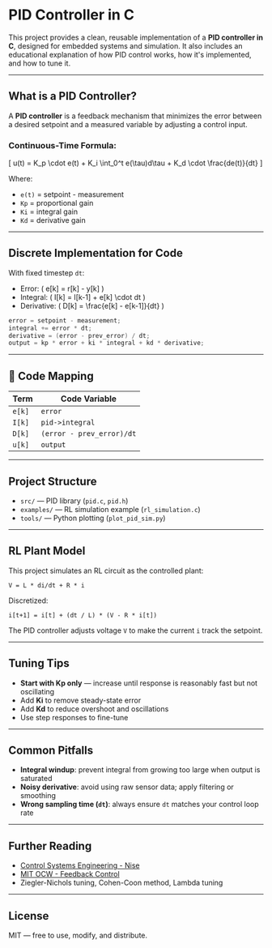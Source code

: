 # PID Controller in C

This project provides a clean, reusable implementation of a **PID controller in C**, designed for embedded systems and simulation. It also includes an educational explanation of how PID control works, how it's implemented, and how to tune it.

---

## What is a PID Controller?

A **PID controller** is a feedback mechanism that minimizes the error between a desired setpoint and a measured variable by adjusting a control input.

### Continuous-Time Formula:

\[
u(t) = K_p \cdot e(t) + K_i \int_0^t e(\tau)d\tau + K_d \cdot \frac{de(t)}{dt}
\]

Where:
- `e(t)` = setpoint - measurement
- `Kp` = proportional gain
- `Ki` = integral gain
- `Kd` = derivative gain

---

## Discrete Implementation for Code

With fixed timestep `dt`:

- Error: \( e[k] = r[k] - y[k] \)
- Integral: \( I[k] = I[k-1] + e[k] \cdot dt \)
- Derivative: \( D[k] = \frac{e[k] - e[k-1]}{dt} \)

```c
error = setpoint - measurement;
integral += error * dt;
derivative = (error - prev_error) / dt;
output = kp * error + ki * integral + kd * derivative;
```

---

## 🔧 Code Mapping

| Term       | Code Variable            |
|------------|--------------------------|
| `e[k]`     | `error`                  |
| `I[k]`     | `pid->integral`          |
| `D[k]`     | `(error - prev_error)/dt`|
| `u[k]`     | `output`                 |

---

## Project Structure

- `src/` — PID library (`pid.c`, `pid.h`)
- `examples/` — RL simulation example (`rl_simulation.c`)
- `tools/` — Python plotting (`plot_pid_sim.py`)

---

## RL Plant Model

This project simulates an RL circuit as the controlled plant:

```
V = L * di/dt + R * i
```

Discretized:

```
i[t+1] = i[t] + (dt / L) * (V - R * i[t])
```

The PID controller adjusts voltage `V` to make the current `i` track the setpoint.

---

## Tuning Tips

- **Start with Kp only** — increase until response is reasonably fast but not oscillating
- Add **Ki** to remove steady-state error
- Add **Kd** to reduce overshoot and oscillations
- Use step responses to fine-tune

---

## Common Pitfalls

- **Integral windup**: prevent integral from growing too large when output is saturated
- **Noisy derivative**: avoid using raw sensor data; apply filtering or smoothing
- **Wrong sampling time (`dt`)**: always ensure `dt` matches your control loop rate

---

## Further Reading

- [Control Systems Engineering - Nise](https://www.wiley.com/en-us/Control+Systems+Engineering%2C+7th+Edition-p-9781118170519)
- [MIT OCW - Feedback Control](https://ocw.mit.edu/courses/res-6-010-electronic-feedback-systems-spring-2013/)
- Ziegler-Nichols tuning, Cohen-Coon method, Lambda tuning

---

## License

MIT — free to use, modify, and distribute.
